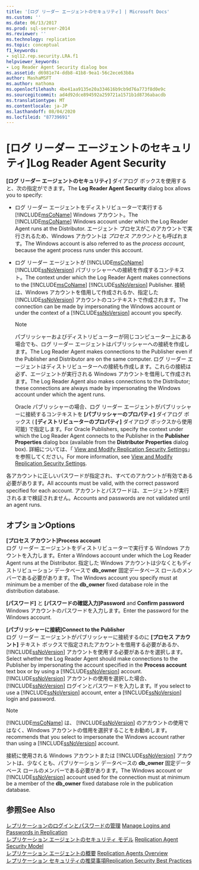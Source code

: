 ```yaml
---
title: '[ログ リーダー エージェントのセキュリティ] | Microsoft Docs'
ms.custom: ''
ms.date: 06/13/2017
ms.prod: sql-server-2014
ms.reviewer: ''
ms.technology: replication
ms.topic: conceptual
f1_keywords:
- sql12.rep.security.LRA.f1
helpviewer_keywords:
- Log Reader Agent Security dialog box
ms.assetid: d6981e74-ddb8-41b8-9ea1-56c2ece63b8a
author: MashaMSFT
ms.author: mathoma
ms.openlocfilehash: 4be41aa9135e20a334616b9cb9d76a773f8d0e9c
ms.sourcegitcommit: ad4d92dce894592a259721a1571b1d8736abacdb
ms.translationtype: MT
ms.contentlocale: ja-JP
ms.lasthandoff: 08/04/2020
ms.locfileid: "87739691"
---
```

# <a name="log-reader-agent-security"></a><span data-ttu-id="e99d3-102">[ログ リーダー エージェントのセキュリティ]</span><span class="sxs-lookup"><span data-stu-id="e99d3-102">Log Reader Agent Security</span></span>
  <span data-ttu-id="e99d3-103">**[ログ リーダー エージェントのセキュリティ]** ダイアログ ボックスを使用すると、次の指定ができます。</span><span class="sxs-lookup"><span data-stu-id="e99d3-103">The **Log Reader Agent Security** dialog box allows you to specify:</span></span>  
  
-   <span data-ttu-id="e99d3-104">ログ リーダー エージェントをディストリビューターで実行する [!INCLUDE[msCoName](../../includes/msconame-md.md)] Windows アカウント。</span><span class="sxs-lookup"><span data-stu-id="e99d3-104">The [!INCLUDE[msCoName](../../includes/msconame-md.md)] Windows account under which the Log Reader Agent runs at the Distributor.</span></span> <span data-ttu-id="e99d3-105">エージェント プロセスがこのアカウントで実行されるため、Windows アカウントは *プロセス アカウント*とも呼ばれます。</span><span class="sxs-lookup"><span data-stu-id="e99d3-105">The Windows account is also referred to as the *process account*, because the agent process runs under this account.</span></span>  
  
-   <span data-ttu-id="e99d3-106">ログ リーダー エージェントが [!INCLUDE[msCoName](../../includes/msconame-md.md)] [!INCLUDE[ssNoVersion](../../includes/ssnoversion-md.md)] パブリッシャーへの接続を作成するコンテキスト。</span><span class="sxs-lookup"><span data-stu-id="e99d3-106">The context under which the Log Reader Agent makes connections to the [!INCLUDE[msCoName](../../includes/msconame-md.md)] [!INCLUDE[ssNoVersion](../../includes/ssnoversion-md.md)] Publisher.</span></span> <span data-ttu-id="e99d3-107">接続は、Windows アカウントを借用して作成されるか、指定した [!INCLUDE[ssNoVersion](../../includes/ssnoversion-md.md)] アカウントのコンテキストで作成されます。</span><span class="sxs-lookup"><span data-stu-id="e99d3-107">The connection can be made by impersonating the Windows account or under the context of a [!INCLUDE[ssNoVersion](../../includes/ssnoversion-md.md)] account you specify.</span></span>  
  
    > [!NOTE]  
    >  <span data-ttu-id="e99d3-108">パブリッシャーおよびディストリビューターが同じコンピューター上にある場合でも、ログ リーダー エージェントはパブリッシャーへの接続を作成します。</span><span class="sxs-lookup"><span data-stu-id="e99d3-108">The Log Reader Agent makes connections to the Publisher even if the Publisher and Distributor are on the same computer.</span></span> <span data-ttu-id="e99d3-109">ログ リーダー エージェントはディストリビューターへの接続も作成します。これらの接続は必ず、エージェントが実行される Windows アカウントを借用して作成されます。</span><span class="sxs-lookup"><span data-stu-id="e99d3-109">The Log Reader Agent also makes connections to the Distributor; these connections are always made by impersonating the Windows account under which the agent runs.</span></span>  
  
     <span data-ttu-id="e99d3-110">Oracle パブリッシャーの場合、ログ リーダー エージェントがパブリッシャーに接続するコンテキストを **[パブリッシャーのプロパティ]** ダイアログ ボックス ( **[ディストリビューターのプロパティ]** ダイアログ ボックスから使用可能) で指定します。</span><span class="sxs-lookup"><span data-stu-id="e99d3-110">For Oracle Publishers, specify the context under which the Log Reader Agent connects to the Publisher in the **Publisher Properties** dialog box (available from the **Distributor Properties** dialog box).</span></span> <span data-ttu-id="e99d3-111">詳細については、「 [View and Modify Replication Security Settings](security/view-and-modify-replication-security-settings.md)」を参照してください。</span><span class="sxs-lookup"><span data-stu-id="e99d3-111">For more information, see [View and Modify Replication Security Settings](security/view-and-modify-replication-security-settings.md).</span></span>  
  
 <span data-ttu-id="e99d3-112">各アカウントに正しいパスワードが指定され、すべてのアカウントが有効である必要があります。</span><span class="sxs-lookup"><span data-stu-id="e99d3-112">All accounts must be valid, with the correct password specified for each account.</span></span> <span data-ttu-id="e99d3-113">アカウントとパスワードは、エージェントが実行されるまで検証されません。</span><span class="sxs-lookup"><span data-stu-id="e99d3-113">Accounts and passwords are not validated until an agent runs.</span></span>  
  
## <a name="options"></a><span data-ttu-id="e99d3-114">オプション</span><span class="sxs-lookup"><span data-stu-id="e99d3-114">Options</span></span>  
 <span data-ttu-id="e99d3-115">**[プロセス アカウント]**</span><span class="sxs-lookup"><span data-stu-id="e99d3-115">**Process account**</span></span>  
 <span data-ttu-id="e99d3-116">ログ リーダー エージェントをディストリビューターで実行する Windows アカウントを入力します。</span><span class="sxs-lookup"><span data-stu-id="e99d3-116">Enter a Windows account under which the Log Reader Agent runs at the Distributor.</span></span> <span data-ttu-id="e99d3-117">指定した Windows アカウントは少なくともディストリビューション データベースで **db_owner** 固定データベース ロールのメンバーである必要があります。</span><span class="sxs-lookup"><span data-stu-id="e99d3-117">The Windows account you specify must at minimum be a member of the **db_owner** fixed database role in the distribution database.</span></span>  
  
 <span data-ttu-id="e99d3-118">**[パスワード]** と **[パスワードの確認入力]**</span><span class="sxs-lookup"><span data-stu-id="e99d3-118">**Password** and **Confirm password**</span></span>  
 <span data-ttu-id="e99d3-119">Windows アカウントのパスワードを入力します。</span><span class="sxs-lookup"><span data-stu-id="e99d3-119">Enter the password for the Windows account.</span></span>  
  
 <span data-ttu-id="e99d3-120">**[パブリッシャーに接続]**</span><span class="sxs-lookup"><span data-stu-id="e99d3-120">**Connect to the Publisher**</span></span>  
 <span data-ttu-id="e99d3-121">ログ リーダー エージェントがパブリッシャーに接続するのに **[プロセス アカウント]** テキスト ボックスで指定されたアカウントを借用する必要があるか、 [!INCLUDE[ssNoVersion](../../includes/ssnoversion-md.md)] アカウントを使用する必要があるかを選択します。</span><span class="sxs-lookup"><span data-stu-id="e99d3-121">Select whether the Log Reader Agent should make connections to the Publisher by impersonating the account specified in the **Process account** text box or by using a [!INCLUDE[ssNoVersion](../../includes/ssnoversion-md.md)] account.</span></span> <span data-ttu-id="e99d3-122">[!INCLUDE[ssNoVersion](../../includes/ssnoversion-md.md)] アカウントの使用を選択した場合、 [!INCLUDE[ssNoVersion](../../includes/ssnoversion-md.md)] ログインとパスワードを入力します。</span><span class="sxs-lookup"><span data-stu-id="e99d3-122">If you select to use a [!INCLUDE[ssNoVersion](../../includes/ssnoversion-md.md)] account, enter a [!INCLUDE[ssNoVersion](../../includes/ssnoversion-md.md)] login and password.</span></span>  
  
> [!NOTE]  
>  [!INCLUDE[msCoName](../../includes/msconame-md.md)] <span data-ttu-id="e99d3-123">は、 [!INCLUDE[ssNoVersion](../../includes/ssnoversion-md.md)] のアカウントの使用ではなく、Windows アカウントの借用を選択することをお勧めします。</span><span class="sxs-lookup"><span data-stu-id="e99d3-123">recommends that you select to impersonate the Windows account rather than using a [!INCLUDE[ssNoVersion](../../includes/ssnoversion-md.md)] account.</span></span>  
  
 <span data-ttu-id="e99d3-124">接続に使用される Windows アカウントまたは [!INCLUDE[ssNoVersion](../../includes/ssnoversion-md.md)] アカウントは、少なくとも、パブリケーション データベースの **db_owner** 固定データベース ロールのメンバーである必要があります。</span><span class="sxs-lookup"><span data-stu-id="e99d3-124">The Windows account or [!INCLUDE[ssNoVersion](../../includes/ssnoversion-md.md)] account used for the connection must at minimum be a member of the **db_owner** fixed database role in the publication database.</span></span>  
  
## <a name="see-also"></a><span data-ttu-id="e99d3-125">参照</span><span class="sxs-lookup"><span data-stu-id="e99d3-125">See Also</span></span>  
 <span data-ttu-id="e99d3-126">[レプリケーションのログインとパスワードの管理](security/identity-and-access-control-replication.md#manage-logins-and-passwords-in-replication) </span><span class="sxs-lookup"><span data-stu-id="e99d3-126">[Manage Logins and Passwords in Replication](security/identity-and-access-control-replication.md#manage-logins-and-passwords-in-replication) </span></span>  
 <span data-ttu-id="e99d3-127">[レプリケーション エージェントのセキュリティ モデル](security/replication-agent-security-model.md) </span><span class="sxs-lookup"><span data-stu-id="e99d3-127">[Replication Agent Security Model](security/replication-agent-security-model.md) </span></span>  
 <span data-ttu-id="e99d3-128">[レプリケーション エージェントの概要](agents/replication-agents-overview.md) </span><span class="sxs-lookup"><span data-stu-id="e99d3-128">[Replication Agents Overview](agents/replication-agents-overview.md) </span></span>  
 [<span data-ttu-id="e99d3-129">レプリケーション セキュリティの推奨事項</span><span class="sxs-lookup"><span data-stu-id="e99d3-129">Replication Security Best Practices</span></span>](security/replication-security-best-practices.md)  
  
  
